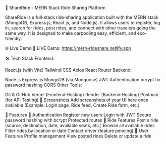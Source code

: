 🚗 ShareRide - MERN Stack Ride Sharing Platform

ShareRide is a full-stack ride-sharing application built with the MERN stack (MongoDB, Express.js, React.js, and Node.js). It allows users to register, log in, search for rides, post rides, and connect with other travelers going the same way. It is designed to make carpooling easy, efficient, and eco-friendly.

🌐 Live Demo
🚀 LIVE Demo: https://mern-rideshare.netlify.app

🛠️ Tech Stack
Frontend:

React.js (with Vite)
Tailwind CSS
Axios
React Router
Backend:

Node.js
Express.js
MongoDB (via Mongoose)
JWT Authentication
bcrypt for password hashing
CORS
Other Tools:

Git & GitHub
Vercel (Frontend Hosting)
Render (Backend Hosting)
Postman (for API Testing)
📸 Screenshots
Add screenshots of your UI here once available
(Example: Login page, Ride feed, Create Ride form, etc.)

🔐 Features
👤 Authentication
Register new users
Login with JWT
Secure password hashing with bcrypt
Protected routes
🚙 Ride Features
Post a ride (source, destination, date, available seats, etc.)
Browse all available rides
Filter rides by location or date
Contact driver (feature pending)
👥 User Features
Profile management
View posted rides
Delete or update a ride

